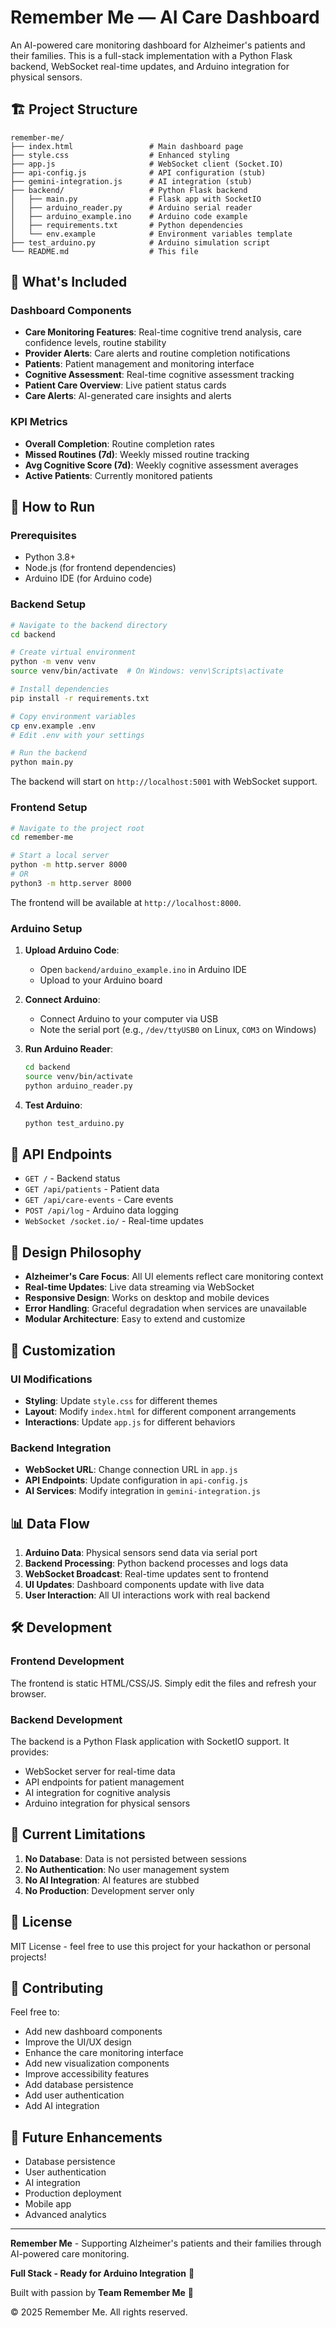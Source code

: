 # Remember Me — AI Care Dashboard

An AI-powered care monitoring dashboard for Alzheimer's patients and their families. This is a full-stack implementation with a Python Flask backend, WebSocket real-time updates, and Arduino integration for physical sensors.

## 🏗️ Project Structure

```
remember-me/
├── index.html                 # Main dashboard page
├── style.css                  # Enhanced styling
├── app.js                     # WebSocket client (Socket.IO)
├── api-config.js              # API configuration (stub)
├── gemini-integration.js      # AI integration (stub)
├── backend/                   # Python Flask backend
│   ├── main.py                # Flask app with SocketIO
│   ├── arduino_reader.py      # Arduino serial reader
│   ├── arduino_example.ino    # Arduino code example
│   ├── requirements.txt       # Python dependencies
│   └── env.example            # Environment variables template
├── test_arduino.py            # Arduino simulation script
└── README.md                  # This file
```

## 🎯 What's Included

### Dashboard Components

- **Care Monitoring Features**: Real-time cognitive trend analysis, care confidence levels, routine stability
- **Provider Alerts**: Care alerts and routine completion notifications
- **Patients**: Patient management and monitoring interface
- **Cognitive Assessment**: Real-time cognitive assessment tracking
- **Patient Care Overview**: Live patient status cards
- **Care Alerts**: AI-generated care insights and alerts

### KPI Metrics

- **Overall Completion**: Routine completion rates
- **Missed Routines (7d)**: Weekly missed routine tracking
- **Avg Cognitive Score (7d)**: Weekly cognitive assessment averages
- **Active Patients**: Currently monitored patients

## 🚀 How to Run

### Prerequisites

- Python 3.8+
- Node.js (for frontend dependencies)
- Arduino IDE (for Arduino code)

### Backend Setup

```bash
# Navigate to the backend directory
cd backend

# Create virtual environment
python -m venv venv
source venv/bin/activate  # On Windows: venv\Scripts\activate

# Install dependencies
pip install -r requirements.txt

# Copy environment variables
cp env.example .env
# Edit .env with your settings

# Run the backend
python main.py
```

The backend will start on `http://localhost:5001` with WebSocket support.

### Frontend Setup

```bash
# Navigate to the project root
cd remember-me

# Start a local server
python -m http.server 8000
# OR
python3 -m http.server 8000
```

The frontend will be available at `http://localhost:8000`.

### Arduino Setup

1. **Upload Arduino Code**:
   - Open `backend/arduino_example.ino` in Arduino IDE
   - Upload to your Arduino board

2. **Connect Arduino**:
   - Connect Arduino to your computer via USB
   - Note the serial port (e.g., `/dev/ttyUSB0` on Linux, `COM3` on Windows)

3. **Run Arduino Reader**:
   ```bash
   cd backend
   source venv/bin/activate
   python arduino_reader.py
   ```

4. **Test Arduino**:
   ```bash
   python test_arduino.py
   ```

## 🔌 API Endpoints

- `GET /` - Backend status
- `GET /api/patients` - Patient data
- `GET /api/care-events` - Care events
- `POST /api/log` - Arduino data logging
- `WebSocket /socket.io/` - Real-time updates

## 🎨 Design Philosophy

- **Alzheimer's Care Focus**: All UI elements reflect care monitoring context
- **Real-time Updates**: Live data streaming via WebSocket
- **Responsive Design**: Works on desktop and mobile devices
- **Error Handling**: Graceful degradation when services are unavailable
- **Modular Architecture**: Easy to extend and customize

## 🔧 Customization

### UI Modifications
- **Styling**: Update `style.css` for different themes
- **Layout**: Modify `index.html` for different component arrangements
- **Interactions**: Update `app.js` for different behaviors

### Backend Integration
- **WebSocket URL**: Change connection URL in `app.js`
- **API Endpoints**: Update configuration in `api-config.js`
- **AI Services**: Modify integration in `gemini-integration.js`

## 📊 Data Flow

1. **Arduino Data**: Physical sensors send data via serial port
2. **Backend Processing**: Python backend processes and logs data
3. **WebSocket Broadcast**: Real-time updates sent to frontend
4. **UI Updates**: Dashboard components update with live data
5. **User Interaction**: All UI interactions work with real backend

## 🛠️ Development

### Frontend Development

The frontend is static HTML/CSS/JS. Simply edit the files and refresh your browser.

### Backend Development

The backend is a Python Flask application with SocketIO support. It provides:
- WebSocket server for real-time data
- API endpoints for patient management
- AI integration for cognitive analysis
- Arduino integration for physical sensors

## 🚨 Current Limitations

1. **No Database**: Data is not persisted between sessions
2. **No Authentication**: No user management system
3. **No AI Integration**: AI features are stubbed
4. **No Production**: Development server only

## 📝 License

MIT License - feel free to use this project for your hackathon or personal projects!

## 🤝 Contributing

Feel free to:
- Add new dashboard components
- Improve the UI/UX design
- Enhance the care monitoring interface
- Add new visualization components
- Improve accessibility features
- Add database persistence
- Add user authentication
- Add AI integration

## 🔮 Future Enhancements

- Database persistence
- User authentication
- AI integration
- Production deployment
- Mobile app
- Advanced analytics

---

**Remember Me** - Supporting Alzheimer's patients and their families through AI-powered care monitoring.

**Full Stack - Ready for Arduino Integration** 🚀

Built with passion by **Team Remember Me** 💙

© 2025 Remember Me. All rights reserved.